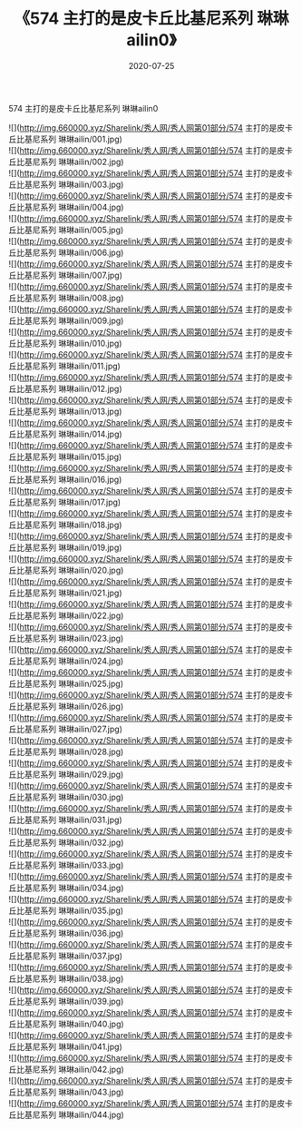 ﻿---
layout: post
title:  《574 主打的是皮卡丘比基尼系列 琳琳ailin0》
date:   2020-07-25
img: http://img.660000.xyz/Sharelink/秀人网/秀人网第01部分/574 主打的是皮卡丘比基尼系列 琳琳ailin0/000.jpg
categories: [美女, 清纯, 唯美]
---

574 主打的是皮卡丘比基尼系列 琳琳ailin0

  ![](http://img.660000.xyz/Sharelink/秀人网/秀人网第01部分/574 主打的是皮卡丘比基尼系列 琳琳ailin/001.jpg) <br> ![](http://img.660000.xyz/Sharelink/秀人网/秀人网第01部分/574 主打的是皮卡丘比基尼系列 琳琳ailin/002.jpg) <br> ![](http://img.660000.xyz/Sharelink/秀人网/秀人网第01部分/574 主打的是皮卡丘比基尼系列 琳琳ailin/003.jpg) <br> ![](http://img.660000.xyz/Sharelink/秀人网/秀人网第01部分/574 主打的是皮卡丘比基尼系列 琳琳ailin/004.jpg) <br> ![](http://img.660000.xyz/Sharelink/秀人网/秀人网第01部分/574 主打的是皮卡丘比基尼系列 琳琳ailin/005.jpg) <br> ![](http://img.660000.xyz/Sharelink/秀人网/秀人网第01部分/574 主打的是皮卡丘比基尼系列 琳琳ailin/006.jpg) <br> ![](http://img.660000.xyz/Sharelink/秀人网/秀人网第01部分/574 主打的是皮卡丘比基尼系列 琳琳ailin/007.jpg) <br> ![](http://img.660000.xyz/Sharelink/秀人网/秀人网第01部分/574 主打的是皮卡丘比基尼系列 琳琳ailin/008.jpg) <br> ![](http://img.660000.xyz/Sharelink/秀人网/秀人网第01部分/574 主打的是皮卡丘比基尼系列 琳琳ailin/009.jpg) <br> ![](http://img.660000.xyz/Sharelink/秀人网/秀人网第01部分/574 主打的是皮卡丘比基尼系列 琳琳ailin/010.jpg) <br> ![](http://img.660000.xyz/Sharelink/秀人网/秀人网第01部分/574 主打的是皮卡丘比基尼系列 琳琳ailin/011.jpg) <br> ![](http://img.660000.xyz/Sharelink/秀人网/秀人网第01部分/574 主打的是皮卡丘比基尼系列 琳琳ailin/012.jpg) <br> ![](http://img.660000.xyz/Sharelink/秀人网/秀人网第01部分/574 主打的是皮卡丘比基尼系列 琳琳ailin/013.jpg) <br> ![](http://img.660000.xyz/Sharelink/秀人网/秀人网第01部分/574 主打的是皮卡丘比基尼系列 琳琳ailin/014.jpg) <br> ![](http://img.660000.xyz/Sharelink/秀人网/秀人网第01部分/574 主打的是皮卡丘比基尼系列 琳琳ailin/015.jpg) <br> ![](http://img.660000.xyz/Sharelink/秀人网/秀人网第01部分/574 主打的是皮卡丘比基尼系列 琳琳ailin/016.jpg) <br> ![](http://img.660000.xyz/Sharelink/秀人网/秀人网第01部分/574 主打的是皮卡丘比基尼系列 琳琳ailin/017.jpg) <br> ![](http://img.660000.xyz/Sharelink/秀人网/秀人网第01部分/574 主打的是皮卡丘比基尼系列 琳琳ailin/018.jpg) <br> ![](http://img.660000.xyz/Sharelink/秀人网/秀人网第01部分/574 主打的是皮卡丘比基尼系列 琳琳ailin/019.jpg) <br> ![](http://img.660000.xyz/Sharelink/秀人网/秀人网第01部分/574 主打的是皮卡丘比基尼系列 琳琳ailin/020.jpg) <br> ![](http://img.660000.xyz/Sharelink/秀人网/秀人网第01部分/574 主打的是皮卡丘比基尼系列 琳琳ailin/021.jpg) <br> ![](http://img.660000.xyz/Sharelink/秀人网/秀人网第01部分/574 主打的是皮卡丘比基尼系列 琳琳ailin/022.jpg) <br> ![](http://img.660000.xyz/Sharelink/秀人网/秀人网第01部分/574 主打的是皮卡丘比基尼系列 琳琳ailin/023.jpg) <br> ![](http://img.660000.xyz/Sharelink/秀人网/秀人网第01部分/574 主打的是皮卡丘比基尼系列 琳琳ailin/024.jpg) <br> ![](http://img.660000.xyz/Sharelink/秀人网/秀人网第01部分/574 主打的是皮卡丘比基尼系列 琳琳ailin/025.jpg) <br> ![](http://img.660000.xyz/Sharelink/秀人网/秀人网第01部分/574 主打的是皮卡丘比基尼系列 琳琳ailin/026.jpg) <br> ![](http://img.660000.xyz/Sharelink/秀人网/秀人网第01部分/574 主打的是皮卡丘比基尼系列 琳琳ailin/027.jpg) <br> ![](http://img.660000.xyz/Sharelink/秀人网/秀人网第01部分/574 主打的是皮卡丘比基尼系列 琳琳ailin/028.jpg) <br> ![](http://img.660000.xyz/Sharelink/秀人网/秀人网第01部分/574 主打的是皮卡丘比基尼系列 琳琳ailin/029.jpg) <br> ![](http://img.660000.xyz/Sharelink/秀人网/秀人网第01部分/574 主打的是皮卡丘比基尼系列 琳琳ailin/030.jpg) <br> ![](http://img.660000.xyz/Sharelink/秀人网/秀人网第01部分/574 主打的是皮卡丘比基尼系列 琳琳ailin/031.jpg) <br> ![](http://img.660000.xyz/Sharelink/秀人网/秀人网第01部分/574 主打的是皮卡丘比基尼系列 琳琳ailin/032.jpg) <br> ![](http://img.660000.xyz/Sharelink/秀人网/秀人网第01部分/574 主打的是皮卡丘比基尼系列 琳琳ailin/033.jpg) <br> ![](http://img.660000.xyz/Sharelink/秀人网/秀人网第01部分/574 主打的是皮卡丘比基尼系列 琳琳ailin/034.jpg) <br> ![](http://img.660000.xyz/Sharelink/秀人网/秀人网第01部分/574 主打的是皮卡丘比基尼系列 琳琳ailin/035.jpg) <br> ![](http://img.660000.xyz/Sharelink/秀人网/秀人网第01部分/574 主打的是皮卡丘比基尼系列 琳琳ailin/036.jpg) <br> ![](http://img.660000.xyz/Sharelink/秀人网/秀人网第01部分/574 主打的是皮卡丘比基尼系列 琳琳ailin/037.jpg) <br> ![](http://img.660000.xyz/Sharelink/秀人网/秀人网第01部分/574 主打的是皮卡丘比基尼系列 琳琳ailin/038.jpg) <br> ![](http://img.660000.xyz/Sharelink/秀人网/秀人网第01部分/574 主打的是皮卡丘比基尼系列 琳琳ailin/039.jpg) <br> ![](http://img.660000.xyz/Sharelink/秀人网/秀人网第01部分/574 主打的是皮卡丘比基尼系列 琳琳ailin/040.jpg) <br> ![](http://img.660000.xyz/Sharelink/秀人网/秀人网第01部分/574 主打的是皮卡丘比基尼系列 琳琳ailin/041.jpg) <br> ![](http://img.660000.xyz/Sharelink/秀人网/秀人网第01部分/574 主打的是皮卡丘比基尼系列 琳琳ailin/042.jpg) <br> ![](http://img.660000.xyz/Sharelink/秀人网/秀人网第01部分/574 主打的是皮卡丘比基尼系列 琳琳ailin/043.jpg) <br> ![](http://img.660000.xyz/Sharelink/秀人网/秀人网第01部分/574 主打的是皮卡丘比基尼系列 琳琳ailin/044.jpg) <br>